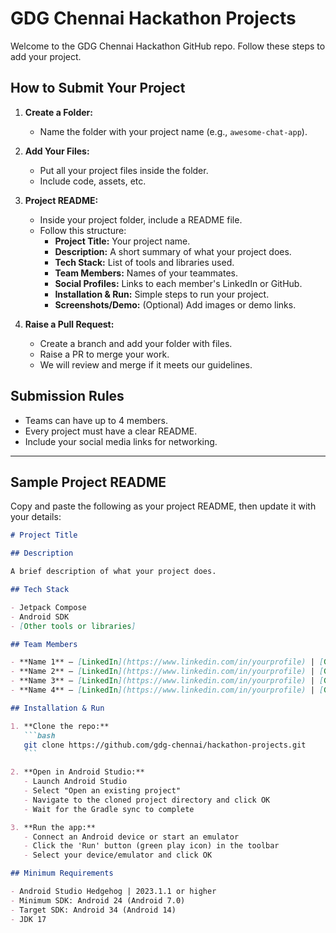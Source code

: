 # GDG Chennai Hackathon Projects

Welcome to the GDG Chennai Hackathon GitHub repo. Follow these steps to add your project.

## How to Submit Your Project

1. **Create a Folder:**  
   - Name the folder with your project name (e.g., `awesome-chat-app`).

2. **Add Your Files:**  
   - Put all your project files inside the folder.  
   - Include code, assets, etc.

3. **Project README:**  
   - Inside your project folder, include a README file.  
   - Follow this structure:
     - **Project Title:** Your project name.
     - **Description:** A short summary of what your project does.
     - **Tech Stack:** List of tools and libraries used.
     - **Team Members:** Names of your teammates.
     - **Social Profiles:** Links to each member's LinkedIn or GitHub.
     - **Installation & Run:** Simple steps to run your project.
     - **Screenshots/Demo:** (Optional) Add images or demo links.

4. **Raise a Pull Request:**  
   - Create a branch and add your folder with files.  
   - Raise a PR to merge your work.  
   - We will review and merge if it meets our guidelines.

## Submission Rules

- Teams can have up to 4 members.
- Every project must have a clear README.
- Include your social media links for networking.

---

## Sample Project README

Copy and paste the following as your project README, then update it with your details:

````markdown
# Project Title

## Description

A brief description of what your project does.

## Tech Stack

- Jetpack Compose
- Android SDK
- [Other tools or libraries]

## Team Members

- **Name 1** – [LinkedIn](https://www.linkedin.com/in/yourprofile) | [GitHub](https://github.com/yourprofile)
- **Name 2** – [LinkedIn](https://www.linkedin.com/in/yourprofile) | [GitHub](https://github.com/yourprofile)
- **Name 3** – [LinkedIn](https://www.linkedin.com/in/yourprofile) | [GitHub](https://github.com/yourprofile)
- **Name 4** – [LinkedIn](https://www.linkedin.com/in/yourprofile) | [GitHub](https://github.com/yourprofile)

## Installation & Run

1. **Clone the repo:**
   ```bash
   git clone https://github.com/gdg-chennai/hackathon-projects.git
   ```

2. **Open in Android Studio:**
   - Launch Android Studio
   - Select "Open an existing project"
   - Navigate to the cloned project directory and click OK
   - Wait for the Gradle sync to complete

3. **Run the app:**
   - Connect an Android device or start an emulator
   - Click the 'Run' button (green play icon) in the toolbar
   - Select your device/emulator and click OK

## Minimum Requirements

- Android Studio Hedgehog | 2023.1.1 or higher
- Minimum SDK: Android 24 (Android 7.0)
- Target SDK: Android 34 (Android 14)
- JDK 17

````
